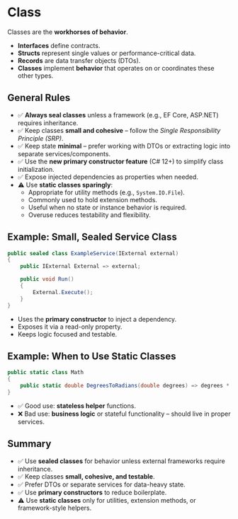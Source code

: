 # Class

Classes are the **workhorses of behavior**.

- **Interfaces** define contracts.
- **Structs** represent single values or performance-critical data.
- **Records** are data transfer objects (DTOs).
- **Classes** implement **behavior** that operates on or coordinates these other types.

## General Rules

- ✅ **Always seal classes** unless a framework (e.g., EF Core, ASP.NET) requires inheritance.
- ✅ Keep classes **small and cohesive** – follow the _Single Responsibility Principle (SRP)_.
- ✅ Keep state **minimal** – prefer working with DTOs or extracting logic into separate services/components.
- ✅ Use the **new primary constructor feature** (C# 12+) to simplify class initialization.
- ✅ Expose injected dependencies as properties when needed.
- ⚠️ Use **static classes sparingly**:
  - Appropriate for utility methods (e.g., `System.IO.File`).
  - Commonly used to hold extension methods.
  - Useful when no state or instance behavior is required.
  - Overuse reduces testability and flexibility.

## Example: Small, Sealed Service Class

```csharp
public sealed class ExampleService(IExternal external)
{
    public IExternal External => external;

    public void Run()
    {
        External.Execute();
    }
}
```

- Uses the **primary constructor** to inject a dependency.
- Exposes it via a read-only property.
- Keeps logic focused and testable.

## Example: When to Use Static Classes

```csharp
public static class Math
{
    public static double DegreesToRadians(double degrees) => degrees * Math.PI / 180.0;
}
```

- ✅ Good use: **stateless helper** functions.
- ❌ Bad use: **business logic** or stateful functionality – should live in proper services.

## Summary

- ✅ Use **sealed classes** for behavior unless external frameworks require inheritance.
- ✅ Keep classes **small, cohesive, and testable**.
- ✅ Prefer DTOs or separate services for data-heavy state.
- ✅ Use **primary constructors** to reduce boilerplate.
- ⚠️ Use **static classes** only for utilities, extension methods, or framework-style helpers.
